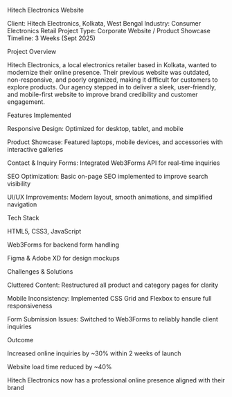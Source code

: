 Hitech Electronics Website

Client: Hitech Electronics, Kolkata, West Bengal
Industry: Consumer Electronics Retail
Project Type: Corporate Website / Product Showcase
Timeline: 3 Weeks (Sept 2025)

Project Overview

Hitech Electronics, a local electronics retailer based in Kolkata, wanted to modernize their online presence. Their previous website was outdated, non-responsive, and poorly organized, making it difficult for customers to explore products. Our agency stepped in to deliver a sleek, user-friendly, and mobile-first website to improve brand credibility and customer engagement.

Features Implemented

Responsive Design: Optimized for desktop, tablet, and mobile

Product Showcase: Featured laptops, mobile devices, and accessories with interactive galleries

Contact & Inquiry Forms: Integrated Web3Forms API for real-time inquiries

SEO Optimization: Basic on-page SEO implemented to improve search visibility

UI/UX Improvements: Modern layout, smooth animations, and simplified navigation

Tech Stack

HTML5, CSS3, JavaScript

Web3Forms for backend form handling

Figma & Adobe XD for design mockups

Challenges & Solutions

Cluttered Content: Restructured all product and category pages for clarity

Mobile Inconsistency: Implemented CSS Grid and Flexbox to ensure full responsiveness

Form Submission Issues: Switched to Web3Forms to reliably handle client inquiries

Outcome

Increased online inquiries by ~30% within 2 weeks of launch

Website load time reduced by ~40%

Hitech Electronics now has a professional online presence aligned with their brand
